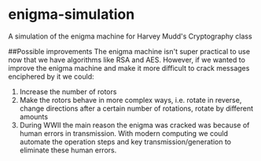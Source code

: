 # enigma-simulation
A simulation of the enigma machine for Harvey Mudd's Cryptography class

##Possible improvements
The enigma machine isn't super practical to use now that we have algorithms like RSA and AES.
However, if we wanted to improve the enigma machine and make it more difficult to crack messages enciphered by it we could:
1. Increase the number of rotors
2. Make the rotors behave in more complex ways, i.e. rotate in reverse, change directions after a certain number of rotations, rotate by different amounts
3. During WWII the main reason the enigma was cracked was because of human errors in transmission. With modern computing we could automate the operation steps and key transmission/generation to eliminate these human errors.
